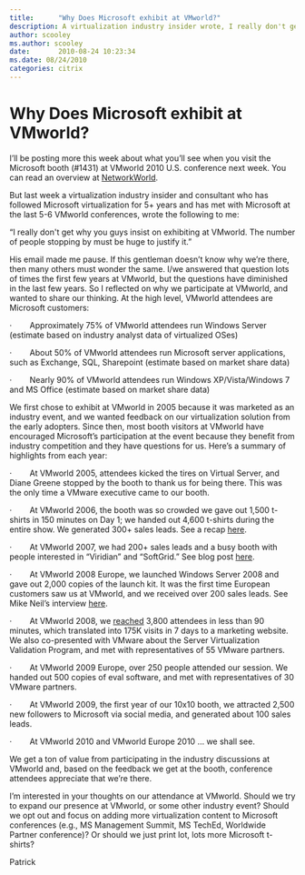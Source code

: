 ```yaml
---
title:      "Why Does Microsoft exhibit at VMworld?"
description: A virtualization industry insider wrote, I really don't get why you guys insist on exhibiting at VMworld. The number of people stopping by must be huge to justify it.
author: scooley
ms.author: scooley
date:       2010-08-24 10:23:34
ms.date: 08/24/2010
categories: citrix
---
```

# Why Does Microsoft exhibit at VMworld?

I’ll be posting more this week about what you’ll see when you visit the Microsoft booth (#1431) at VMworld 2010 U.S. conference next week. You can read an overview at [NetworkWorld](http://www.networkworld.com/news/2010/081910-microsoft-virtualization-conference.html?t51hb&hpg1=mp).

But last week a virtualization industry insider and consultant who has followed Microsoft virtualization for 5+ years and has met with Microsoft at the last 5-6 VMworld conferences, wrote the following to me: 

“I really don't get why you guys insist on exhibiting at VMworld. The number of people stopping by must be huge to justify it.”

His email made me pause. If this gentleman doesn’t know why we’re there, then many others must wonder the same. I/we answered that question lots of times the first few years at VMworld, but the questions have diminished in the last few years. So I reflected on why we participate at VMworld, and wanted to share our thinking. At the high level, VMworld attendees are Microsoft customers: 

·        Approximately 75% of VMworld attendees run Windows Server (estimate based on industry analyst data of virtualized OSes)

·        About 50% of VMworld attendees run Microsoft server applications, such as Exchange, SQL, Sharepoint (estimate based on market share data)

·        Nearly 90% of VMworld attendees run Windows XP/Vista/Windows 7 and MS Office (estimate based on market share data)

We first chose to exhibit at VMworld in 2005 because it was marketed as an industry event, and we wanted feedback on our virtualization solution from the early adopters. Since then, most booth visitors at VMworld have encouraged Microsoft’s participation at the event because they benefit from industry competition and they have questions for us. Here’s a summary of highlights from each year:

·        At VMworld 2005, attendees kicked the tires on Virtual Server, and Diane Greene stopped by the booth to thank us for being there. This was the only time a VMware executive came to our booth.

·        At VMworld 2006, the booth was so crowded we gave out 1,500 t-shirts in 150 minutes on Day 1; we handed out 4,600 t-shirts during the entire show. We generated 300+ sales leads. See a recap [here](https://blogs.technet.com/b/windowsserver/archive/2006/11/07/la-traffic-_2d00_-1_2c00_500-shirts-in-150-minutes.aspx).

·        At VMworld 2007, we had 200+ sales leads and a busy booth with people interested in “Viridian” and “SoftGrid.” See blog post [here](https://blogs.technet.com/b/windowsserver/archive/2007/09/13/vmworld-2007_3a00_-ms-booth-noise.aspx).

·        At VMworld 2008 Europe, we launched Windows Server 2008 and gave out 2,000 copies of the launch kit. It was the first time European customers saw us at VMworld, and we received over 200 sales leads. See Mike Neil’s interview [here](http://virtualization.com/video-audio-vodcast-vlog/2008/02/27/video-interview-with-mike-neil-virtual-machine-technologies-product-unit-manager-with-microsoft-vmworld-europe-2008/).

·        At VMworld 2008, we [reached](https://blogs.technet.com/b/virtualization/archive/2008/09/16/a-warm-welcome-to-vmworld-from-microsoft.aspx) 3,800 attendees in less than 90 minutes, which translated into 175K visits in 7 days to a marketing website. We also co-presented with VMware about the Server Virtualization Validation Program, and met with representatives of 55 VMware partners. 

·        At VMworld 2009 Europe, over 250 people attended our session. We handed out 500 copies of eval software, and met with representatives of 30 VMware partners.

·        At VMworld 2009, the first year of our 10x10 booth, we attracted 2,500 new followers to Microsoft via social media, and generated about 100 sales leads.

·        At VMworld 2010 and VMworld Europe 2010 … we shall see.

We get a ton of value from participating in the industry discussions at VMworld and, based on the feedback we get at the booth, conference attendees appreciate that we’re there.

I’m interested in your thoughts on our attendance at VMworld. Should we try to expand our presence at VMworld, or some other industry event? Should we opt out and focus on adding more virtualization content to Microsoft conferences (e.g., MS Management Summit, MS TechEd, Worldwide Partner conference)? Or should we just print lot, lots more Microsoft t-shirts?

Patrick
